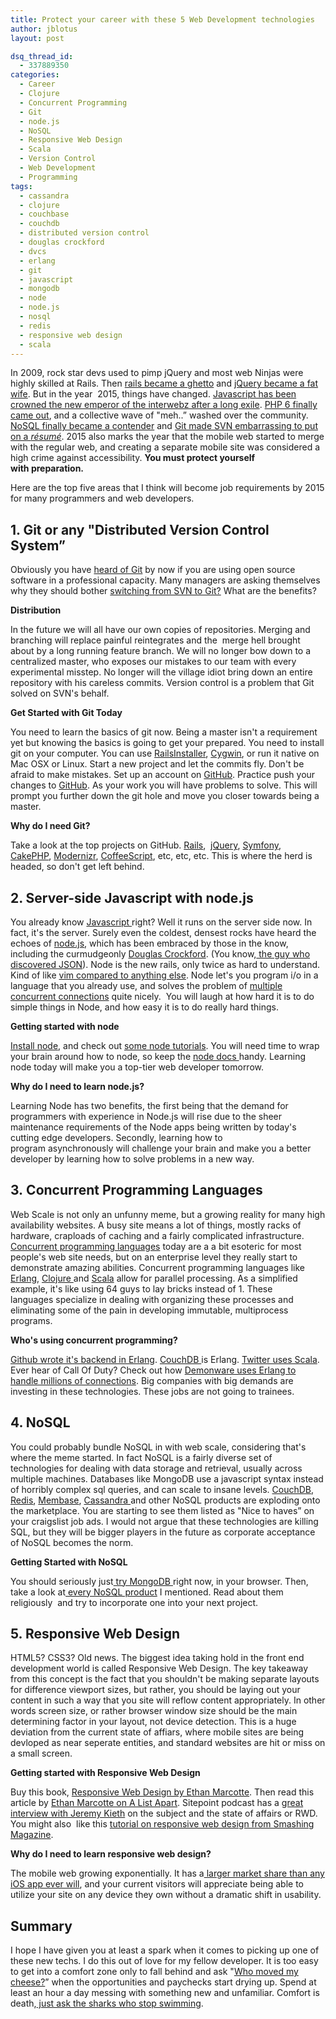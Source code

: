 ```yaml
---
title: Protect your career with these 5 Web Development technologies
author: jblotus
layout: post

dsq_thread_id:
  - 337889350
categories:
  - Career
  - Clojure
  - Concurrent Programming
  - Git
  - node.js
  - NoSQL
  - Responsive Web Design
  - Scala
  - Version Control
  - Web Development
  - Programming
tags:
  - cassandra
  - clojure
  - couchbase
  - couchdb
  - distributed version control
  - douglas crockford
  - dvcs
  - erlang
  - git
  - javascript
  - mongodb
  - node
  - node.js
  - nosql
  - redis
  - responsive web design
  - scala
---
```

In 2009, rock star devs used to pimp jQuery and most web Ninjas were highly skilled at Rails. Then [rails became a ghetto][1] and [jQuery became a fat wife][2]. But in the year  2015, things have changed. [Javascript has been crowned the new emperor of the interwebz after a long exile][3]. [PHP 6 finally came out][4], and a collective wave of "meh..&#8221; washed over the community. [NoSQL finally became a contender][5] and [Git made SVN embarrassing to put on a *résumé*][6]. 2015 also marks the year that the mobile web started to merge with the regular web, and creating a separate mobile site was considered a high crime against accessibility. **You must protect yourself with preparation.**

Here are the top five areas that I think will become job requirements by 2015 for many programmers and web developers.

<!--more-->

## **1. Git or any "Distributed Version Control System&#8221;**

Obviously you have [heard of Git][7] by now if you are using open source software in a professional capacity. Many managers are asking themselves why they should bother [switching from SVN to Git?][8] What are the benefits?

**Distribution**

In the future we will all have our own copies of repositories. Merging and branching will replace painful reintegrates and the  merge hell brought about by a long running feature branch. We will no longer bow down to a centralized master, who exposes our mistakes to our team with every experimental misstep. No longer will the village idiot bring down an entire repository with his careless commits. Version control is a problem that Git solved on SVN's behalf.

**Get Started with Git Today**

You need to learn the basics of git now. Being a master isn't a requirement yet but knowing the basics is going to get your prepared. You need to install git on your computer. You can use [RailsInstaller][9], [Cygwin][10], or run it native on Mac OSX or Linux. Start a new project and let the commits fly. Don't be afraid to make mistakes. Set up an account on [GitHub][11]. Practice push your changes to [GitHub][11]. As your work you will have problems to solve. This will prompt you further down the git hole and move you closer towards being a master.

**Why do I need Git?**

Take a look at the top projects on GitHub. [Rails][12],  [jQuery][13], [Symfony][14], [CakePHP][15], [Modernizr][16], [CoffeeScript][17], etc, etc, etc. This is where the herd is headed, so don't get left behind.

## **2. Server-side Javascript with node.js**

You already know [Javascript ][18]right? Well it runs on the server side now. In fact, it's the server. Surely even the coldest, densest rocks have heard the echoes of [node.js][19], which has been embraced by those in the know, including the curmudgeonly [Douglas Crockford][20]. (You know,[ the guy who discovered JSON][21]). Node is the new rails, only twice as hard to understand. Kind of like [vim compared to anything else][22]. Node let's you program i/o in a language that you already use, and solves the problem of [multiple concurrent connections][23] quite nicely.  You will laugh at how hard it is to do simple things in Node, and how easy it is to do really hard things.

**Getting started with node**

[Install node][24], and check out [some node tutorials][25]. You will need time to wrap your brain around how to node, so keep the [node docs ][26]handy. Learning node today will make you a top-tier web developer tomorrow.

**Why do I need to learn node.js?**

Learning Node has two benefits, the first being that the demand for programmers with experience in Node.js will rise due to the sheer maintenance requirements of the Node apps being written by today's cutting edge developers. Secondly, learning how to program asynchronously will challenge your brain and make you a better developer by learning how to solve problems in a new way.

## **3. Concurrent Programming Languages**

Web Scale is not only an unfunny meme, but a growing reality for many high availability websites. A busy site means a lot of things, mostly racks of hardware, craploads of caching and a fairly complicated infrastructure.[ Concurrent programming languages][27] today are a a bit esoteric for most people's web site needs, but on an enterprise level they really start to demonstrate amazing abilities. Concurrent programming languages like [Erlang][28], [Clojure ][29]and [Scala][30] allow for parallel processing. As a simplified example, it's like using 64 guys to lay bricks instead of 1. These languages specialize in dealing with organizing these processes and eliminating some of the pain in developing immutable, multiprocess programs.

**Who's using concurrent programming?**

[Github wrote it's backend in Erlang][31]. [CouchDB ][32]is Erlang. [Twitter uses Scala][33]. Ever hear of Call Of Duty? Check out how [Demonware uses Erlang to handle millions of connections][34]. Big companies with big demands are investing in these technologies. These jobs are not going to trainees.

## **4. NoSQL**

You could probably bundle NoSQL in with web scale, considering that's where the meme started. In fact NoSQL is a fairly diverse set of technologies for dealing with data storage and retrieval, usually across multiple machines. Databases like MongoDB use a javascript syntax instead of horribly complex sql queries, and can scale to insane levels. [CouchDB][32], [Redis][35], [Membase][36], [Cassandra ][37]and other NoSQL products are exploding onto the marketplace. You are starting to see them listed as "Nice to haves&#8221; on your craigslist job ads. I would not argue that these technologies are killing SQL, but they will be bigger players in the future as corporate acceptance of NoSQL becomes the norm.

**Getting Started with NoSQL**

You should seriously just[ try MongoDB ][38]right now, in your browser. Then, take a look at[ every NoSQL product][39] I mentioned. Read about them religiously  and try to incorporate one into your next project.

## **5. Responsive Web Design**

HTML5? CSS3? Old news. The biggest idea taking hold in the front end development world is called Responsive Web Design. The key takeaway from this concept is the fact that you shouldn't be making separate layouts for difference viewport sizes, but rather, you should be laying out your content in such a way that you site will reflow content appropriately. In other words screen size, or rather browser window size should be the main determining factor in your layout, not device detection. This is a huge deviation from the current state of affiars, where mobile sites are being devloped as near seperate entities, and standard websites are hit or miss on a small screen.

**Getting started with Responsive Web Design**

Buy this book, [Responsive Web Design by Ethan Marcotte][40]. Then read this article by [Ethan Marcotte on A List Apart][41]. Sitepoint podcast has a [great interview with Jeremy Kieth][42] on the subject and the state of affairs or RWD. You might also  like this [tutorial on responsive web design from Smashing Magazine][43].

**Why do I need to learn responsive web design?**

The mobile web growing exponentially. It has a[ larger market share than any iOS app ever will][44], and your current visitors will appreciate being able to utilize your site on any device they own without a dramatic shift in usability.

## **Summary**

I hope I have given you at least a spark when it comes to picking up one of these new techs. I do this out of love for my fellow developer. It is too easy to get into a comfort zone only to fall behind and ask "[Who moved my cheese?][45]&#8221; when the opportunities and paychecks start drying up. Spend at least an hour a day messing with something new and unfamiliar. Comfort is death,[ just ask the sharks who stop swimming][46].

 [1]: http://zedshaw.com/rants/rails_is_a_ghetto.html
 [2]: http://meta.stackoverflow.com/questions/45176/when-is-use-jquery-not-a-valid-answer-to-a-javascript-question
 [3]: https://github.com/languages/JavaScript
 [4]: http://www.xarg.org/2011/06/php-hacking/
 [5]: http://jobs.nosqlweekly.com/blog/nosql-job-trends/
 [6]: http://whygitisbetterthanx.com/
 [7]: http://git-scm.com/
 [8]: http://stackoverflow.com/questions/871/why-is-git-better-than-subversion
 [9]: http://railsinstaller.org/
 [10]: http://www.cygwin.com/
 [11]: https://github.com/
 [12]: https://github.com/rails/rails
 [13]: https://github.com/jquery/jquery
 [14]: https://github.com/symfony/symfony
 [15]: https://github.com/cakephp
 [16]: https://github.com/Modernizr/Modernizr
 [17]: http://jashkenas.github.com/coffee-script/
 [18]: https://developer.mozilla.org/en/javascript
 [19]: http://nodejs.org/
 [20]: http://www.crockford.com/
 [21]: http://developer.yahoo.com/yui/theater/video.php?v=crockford-json
 [22]: http://symbolsystem.com/2010/12/15/this-is-your-brain-on-vim/
 [23]: http://en.wikipedia.org/wiki/C10k
 [24]: http://www.jblotus.com/2011/05/28/building-your-first-node-js-app-part-1-installing-node-on-windows-7/
 [25]: http://www.jblotus.com/tag/node-js/
 [26]: http://nodejs.org/docs/
 [27]: http://en.wikipedia.org/wiki/Concurrent_computing#Concurrent_programming_languages
 [28]: http://www.erlang.org/
 [29]: http://clojure.org/
 [30]: http://www.scala-lang.org/
 [31]: https://github.com/blog/530-how-we-made-github-fast
 [32]: http://couchdb.apache.org/
 [33]: http://www.infoq.com/interviews/kallen-scala-twitter
 [34]: http://www.erlang-factory.com/upload/presentations/395/ErlangandFirst-PersonShooters.pdf
 [35]: http://redis.io/
 [36]: http://www.couchbase.org/membase
 [37]: http://cassandra.apache.org/
 [38]: http://try.mongodb.org/
 [39]: http://en.wikipedia.org/wiki/NoSQL#Object_database
 [40]: http://www.abookapart.com/products/responsive-web-design
 [41]: http://www.alistapart.com/articles/responsive-web-design/
 [42]: http://www.sitepoint.com/podcast-111-responsive-web-design-with-jeremy-keith/
 [43]: http://coding.smashingmagazine.com/2011/01/12/guidelines-for-responsive-web-design/
 [44]: http://www.smashingmagazine.com/2011/01/26/making-it-a-mobile-web-app/
 [45]: http://www.amazon.com/Who-Moved-My-Cheese-Amazing/dp/0399144463
 [46]: http://wiki.answers.com/Q/What_happens_to_Sharks_when_they_stop_swimming
